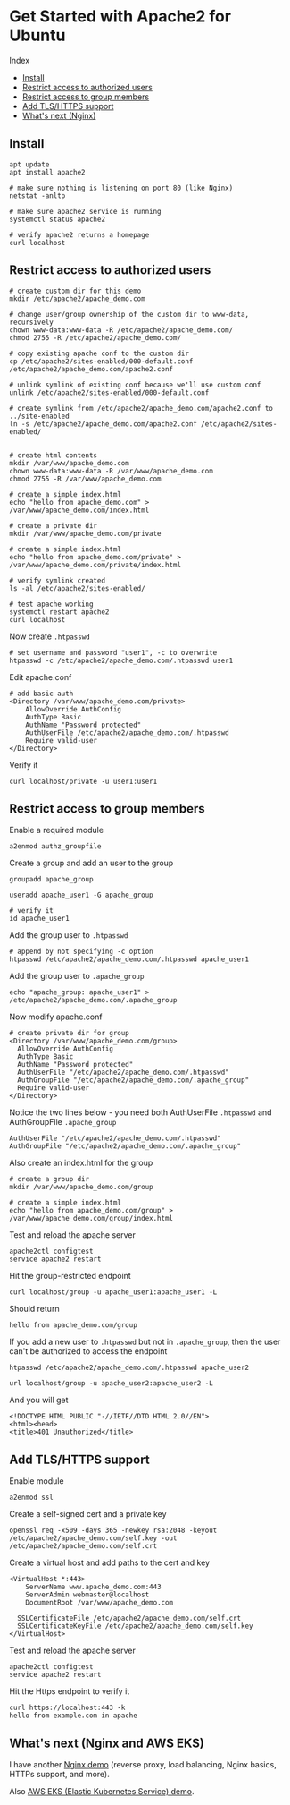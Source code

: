 # Get Started with Apache2 for Ubuntu
Index
- [Install](#install)
- [Restrict access to authorized users](#restrict_users)
- [Restrict access to group members](#restrict_group)
- [Add TLS/HTTPS support](#https_support)
- [What's next (Nginx)](#whats_next)


## Install <a name="install"></a>
```
apt update
apt install apache2

# make sure nothing is listening on port 80 (like Nginx)
netstat -anltp

# make sure apache2 service is running
systemctl status apache2

# verify apache2 returns a homepage
curl localhost
```


## Restrict access to authorized users <a name="restrict_users"></a>
```
# create custom dir for this demo
mkdir /etc/apache2/apache_demo.com

# change user/group ownership of the custom dir to www-data, recursively
chown www-data:www-data -R /etc/apache2/apache_demo.com/
chmod 2755 -R /etc/apache2/apache_demo.com/

# copy existing apache conf to the custom dir
cp /etc/apache2/sites-enabled/000-default.conf /etc/apache2/apache_demo.com/apache2.conf

# unlink symlink of existing conf because we'll use custom conf
unlink /etc/apache2/sites-enabled/000-default.conf

# create symlink from /etc/apache2/apache_demo.com/apache2.conf to ../site-enabled
ln -s /etc/apache2/apache_demo.com/apache2.conf /etc/apache2/sites-enabled/


# create html contents 
mkdir /var/www/apache_demo.com
chown www-data:www-data -R /var/www/apache_demo.com
chmod 2755 -R /var/www/apache_demo.com

# create a simple index.html
echo "hello from apache_demo.com" > /var/www/apache_demo.com/index.html

# create a private dir
mkdir /var/www/apache_demo.com/private

# create a simple index.html
echo "hello from apache_demo.com/private" > /var/www/apache_demo.com/private/index.html

# verify symlink created
ls -al /etc/apache2/sites-enabled/

# test apache working
systemctl restart apache2
curl localhost
```

Now create `.htpasswd`
```
# set username and password "user1", -c to overwrite
htpasswd -c /etc/apache2/apache_demo.com/.htpasswd user1
```

Edit apache.conf
```
# add basic auth
<Directory /var/www/apache_demo.com/private>
    AllowOverride AuthConfig
    AuthType Basic
    AuthName "Password protected"
    AuthUserFile /etc/apache2/apache_demo.com/.htpasswd
    Require valid-user
</Directory>
```
Verify it
```
curl localhost/private -u user1:user1
```

## Restrict access to group members <a name="restrict_group"></a>
Enable a required module
```
a2enmod authz_groupfile
```

Create a group and add an user to the group
```
groupadd apache_group

useradd apache_user1 -G apache_group

# verify it
id apache_user1
```

Add the group user to `.htpasswd`
```
# append by not specifying -c option
htpasswd /etc/apache2/apache_demo.com/.htpasswd apache_user1
```

Add the group user to `.apache_group`
```
echo "apache_group: apache_user1" > /etc/apache2/apache_demo.com/.apache_group
```

Now modify apache.conf
```
# create private dir for group
<Directory /var/www/apache_demo.com/group>
  AllowOverride AuthConfig
  AuthType Basic
  AuthName "Password protected"
  AuthUserFile "/etc/apache2/apache_demo.com/.htpasswd"
  AuthGroupFile "/etc/apache2/apache_demo.com/.apache_group"
  Require valid-user
</Directory>
```
Notice the two lines below - you need both AuthUserFile `.htpasswd` and AuthGroupFile `.apache_group`
```
AuthUserFile "/etc/apache2/apache_demo.com/.htpasswd"
AuthGroupFile "/etc/apache2/apache_demo.com/.apache_group"
```

Also create an index.html for the group
```
# create a group dir
mkdir /var/www/apache_demo.com/group

# create a simple index.html
echo "hello from apache_demo.com/group" > /var/www/apache_demo.com/group/index.html
```

Test and reload the apache server
```
apache2ctl configtest
service apache2 restart
```

Hit the group-restricted endpoint
```
curl localhost/group -u apache_user1:apache_user1 -L
```
Should return
```
hello from apache_demo.com/group
```

If you add a new user to `.htpasswd` but not in `.apache_group`, then the user can't be authorized to access the endpoint
```
htpasswd /etc/apache2/apache_demo.com/.htpasswd apache_user2

url localhost/group -u apache_user2:apache_user2 -L
```
And you will get
```
<!DOCTYPE HTML PUBLIC "-//IETF//DTD HTML 2.0//EN">
<html><head>
<title>401 Unauthorized</title>
```


## Add TLS/HTTPS support <a name="https_support"></a>
Enable module
```
a2enmod ssl
```

Create a self-signed cert and a private key
```
openssl req -x509 -days 365 -newkey rsa:2048 -keyout /etc/apache2/apache_demo.com/self.key -out /etc/apache2/apache_demo.com/self.crt
```

Create a virtual host and add paths to the cert and key
```
<VirtualHost *:443>
	ServerName www.apache_demo.com:443
	ServerAdmin webmaster@localhost
	DocumentRoot /var/www/apache_demo.com

  SSLCertificateFile /etc/apache2/apache_demo.com/self.crt
  SSLCertificateKeyFile /etc/apache2/apache_demo.com/self.key
</VirtualHost>
```

Test and reload the apache server
```
apache2ctl configtest
service apache2 restart
```

Hit the Https endpoint to verify it
```
curl https://localhost:443 -k
hello from example.com in apache
```


## What's next (Nginx and AWS EKS) <a name="whats_next"></a>
I have another [Nginx demo](https://github.com/hasakura12/nginx-demo) (reverse proxy, load balancing, Nginx basics, HTTPs support, and more).

Also [AWS EKS (Elastic Kubernetes Service) demo](https://github.com/hasakura12/aws-eks-demo).